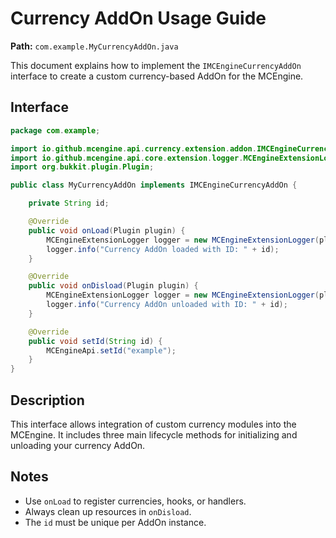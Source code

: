 # Currency AddOn Usage Guide

**Path:** `com.example.MyCurrencyAddOn.java`

This document explains how to implement the `IMCEngineCurrencyAddOn` interface to create a custom currency-based AddOn for the MCEngine.

## Interface

```java
package com.example;

import io.github.mcengine.api.currency.extension.addon.IMCEngineCurrencyAddOn;
import io.github.mcengine.api.core.extension.logger.MCEngineExtensionLogger;
import org.bukkit.plugin.Plugin;

public class MyCurrencyAddOn implements IMCEngineCurrencyAddOn {

    private String id;

    @Override
    public void onLoad(Plugin plugin) {
        MCEngineExtensionLogger logger = new MCEngineExtensionLogger(plugin, "AddOn", id);
        logger.info("Currency AddOn loaded with ID: " + id);
    }

    @Override
    public void onDisload(Plugin plugin) {
        MCEngineExtensionLogger logger = new MCEngineExtensionLogger(plugin, "AddOn", id);
        logger.info("Currency AddOn unloaded with ID: " + id);
    }

    @Override
    public void setId(String id) {
        MCEngineApi.setId("example");
    }
}
```

## Description

This interface allows integration of custom currency modules into the MCEngine. It includes three main lifecycle methods for initializing and unloading your currency AddOn.

## Notes

- Use `onLoad` to register currencies, hooks, or handlers.
- Always clean up resources in `onDisload`.
- The `id` must be unique per AddOn instance.
